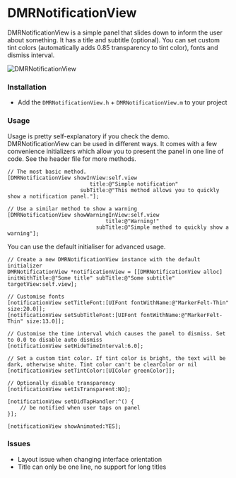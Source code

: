 # DMRNotificationView
DMRNotificationView is a simple panel that slides down to inform the user about something. It has a title and subtitle (optional). You can set custom tint colors (automatically adds 0.85 transparency to tint color), fonts and dismiss interval.

![DMRNotificationView](http://bascarsija.s3.amazonaws.com/dmrnotificationview.png)


### Installation
* Add the `DMRNotificationView.h` + `DMRNotificationView.m` to your project

### Usage
Usage is pretty self-explanatory if you check the demo. DMRNotificationView can be used in different ways. It comes with a few convenience initializers which allow you to present the panel in one line of code. See the header file for more methods.

    // The most basic method. 
    [DMRNotificationView showInView:self.view
                              title:@"Simple notification"
                           subTitle:@"This method allows you to quickly show a notification panel."];

    // Use a similar method to show a warning 
    [DMRNotificationView showWarningInView:self.view
                                   title:@"Warning!"
                                subTitle:@"Simple method to quickly show a warning"];


You can use the default initialiser for advanced usage.

	// Create a new DMRNotificationView instance with the default initializer
    DMRNotificationView *notificationView = [[DMRNotificationView alloc] initWithTitle:@"Some title" subTitle:@"Some subtitle" targetView:self.view];

    // Customise fonts
    [notificationView setTitleFont:[UIFont fontWithName:@"MarkerFelt-Thin" size:20.0]];
    [notificationView setSubTitleFont:[UIFont fontWithName:@"MarkerFelt-Thin" size:13.0]];

    // Customise the time interval which causes the panel to dismiss. Set to 0.0 to disable auto dismiss
    [notificationView setHideTimeInterval:6.0];    

    // Set a custom tint color. If tint color is bright, the text will be dark, otherwise white. Tint color can't be clearColor or nil
    [notificationView setTintColor:[UIColor greenColor]];

    // Optionally disable transparency
    [notificationView setIsTransparent:NO];   

    [notificationView setDidTapHandler:^() {
        // be notified when user taps on panel
    }];

    [notificationView showAnimated:YES];


### Issues
- Layout issue when changing interface orientation
- Title can only be one line, no support for long titles